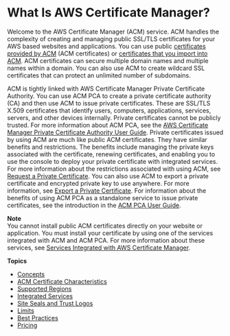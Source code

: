 # What Is AWS Certificate Manager?<a name="acm-overview"></a>

Welcome to the AWS Certificate Manager \(ACM\) service\. ACM handles the complexity of creating and managing public SSL/TLS certificates for your AWS based websites and applications\. You can use public [certificates provided by ACM](gs-acm-request-public.md) \(ACM certificates\) or [ certificates that you import into ACM](import-certificate.md)\. ACM certificates can secure multiple domain names and multiple names within a domain\. You can also use ACM to create wildcard SSL certificates that can protect an unlimited number of subdomains\. 

ACM is tightly linked with AWS Certificate Manager Private Certificate Authority\. You can use ACM PCA to create a private certificate authority \(CA\) and then use ACM to issue private certificates\. These are SSL/TLS X\.509 certificates that identify users, computers, applications, services, servers, and other devices internally\. Private certificates cannot be publicly trusted\. For more information about ACM PCA, see the [AWS Certificate Manager Private Certificate Authority User Guide](https://docs.aws.amazon.com/acm-pca/latest/userguide/)\. Private certificates issued by using ACM are much like public ACM certificates\. They have similar benefits and restrictions\. The benefits include managing the private keys associated with the certificate, renewing certificates, and enabling you to use the console to deploy your private certificate with integrated services\. For more information about the restrictions associated with using ACM, see [Request a Private Certificate](gs-acm-request-private.md)\. You can also use ACM to export a private certificate and encrypted private key to use anywhere\. For more information, see [Export a Private Certificate](gs-acm-export-private.md)\. For information about the benefits of using ACM PCA as a standalone service to issue private certificates, see the introduction in the [ACM PCA User Guide](https://docs.aws.amazon.com/acm-pca/latest/userguide/PcaWelcome.html)\. 

**Note**  
You cannot install public ACM certificates directly on your website or application\. You must install your certificate by using one of the services integrated with ACM and ACM PCA\. For more information about these services, see [Services Integrated with AWS Certificate Manager](acm-services.md)\. 

**Topics**
+ [Concepts](acm-concepts.md)
+ [ACM Certificate Characteristics](acm-certificate.md)
+ [Supported Regions](acm-regions.md)
+ [Integrated Services](acm-services.md)
+ [Site Seals and Trust Logos](acm-siteseal.md)
+ [Limits](acm-limits.md)
+ [Best Practices](acm-bestpractices.md)
+ [Pricing](acm-billing.md)